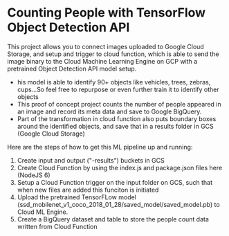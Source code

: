 # Counting People with TensorFlow Object Detection API

This project allows you to connect images uploaded to Google Cloud Storage, and setup and trigger to cloud function, which is able to send the image binary to the Cloud Machine Learning Engine on GCP with a pretrained Object Detection API model setup. 
- his model is able to identify 90+ objects like vehicles, trees, zebras, cups...So feel free to repurpose or even further train it to identify other objects
- This proof of concept project counts the number of people appeared in an image and record its meta data and save to Google BigQuery.
- Part of the transformation in cloud function also puts boundary boxes around the identified objects, and save that in a results folder in GCS (Google Cloud Storage)

Here are the steps of how to get this ML pipeline up and running:

1. Create input and output ("-results") buckets in GCS 
2. Create Cloud Function by using the index.js and package.json files here (NodeJS 6)
3. Setup a Cloud Function trigger on the input folder on GCS, such that when new files are added this funciton is initiated
4. Upload the pretrained TensorFLow model (ssd_mobilenet_v1_coco_2018_01_28/saved_model/saved_model.pb) to Cloud ML Engine.
5. Create a BigQuery dataset and table to store the people count data written from Cloud Function
